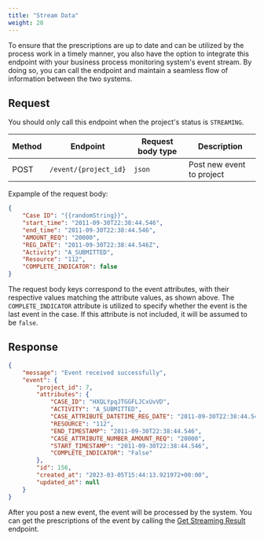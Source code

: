 ```yaml
---
title: "Stream Data"
weight: 20
---
```


To ensure that the prescriptions are up to date and can be utilized by the process work in a timely manner, you also have the option to integrate this endpoint with your business process monitoring system's event stream. By doing so, you can call the endpoint and maintain a seamless flow of information between the two systems.

## Request

You should only call this endpoint when the project's status is `STREAMING`.

| Method | Endpoint | Request body type | Description |
| ------ | -------- | ----------------- | ----------- |
| POST | `/event/{project_id}` | `json` | Post new event to project |

Expample of the request body:

```json
{
    "Case ID": "{{randomString}}",
    "start_time": "2011-09-30T22:38:44.546",
    "end_time": "2011-09-30T22:38:44.546",
    "AMOUNT_REQ": "20000",
    "REG_DATE": "2011-09-30T22:38:44.546Z",
    "Activity": "A_SUBMITTED",
    "Resource": "112",
    "COMPLETE_INDICATOR": false
}
```

The request body keys correspond to the event attributes, with their respective values matching the attribute values, as shown above. The `COMPLETE_INDICATOR` attribute is utilized to specify whether the event is the last event in the case. If this attribute is not included, it will be assumed to be `false`.

## Response

```json
{
    "message": "Event received successfully",
    "event": {
        "project_id": 7,
        "attributes": {
            "CASE_ID": "HXQLYpqJTGGFLJCxUvVD",
            "ACTIVITY": "A_SUBMITTED",
            "CASE_ATTRIBUTE_DATETIME_REG_DATE": "2011-09-30T22:38:44.546Z",
            "RESOURCE": "112",
            "END_TIMESTAMP": "2011-09-30T22:38:44.546",
            "CASE_ATTRIBUTE_NUMBER_AMOUNT_REQ": "20000",
            "START_TIMESTAMP": "2011-09-30T22:38:44.546",
            "COMPLETE_INDICATOR": "False"
        },
        "id": 156,
        "created_at": "2023-03-05T15:44:13.921972+00:00",
        "updated_at": null
    }
}
```

After you post a new event, the event will be processed by the system. You can get the prescriptions of the event by calling the [Get Streaming Result](/workflow/get-prescriptions/get-streaming-result/) endpoint.
